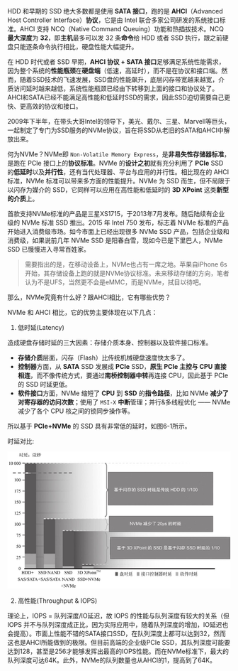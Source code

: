 
HDD 和早期的 SSD 绝大多数都是使用 **SATA 接口**，跑的是 **AHCI**（Advanced Host Controller Interface）**协议**，它是由 Intel 联合多家公司研发的系统接口标准。AHCI 支持 NCQ（Native Command Queuing）功能和热插拔技术。NCQ **最大深度**为 **32**，即**主机**最多可以发 32 条**命令**给 HDD 或者 SSD 执行，跟之前硬盘只能逐条命令执行相比，硬盘性能大幅提升。

在 HDD 时代或者 SSD 早期，**AHCI 协议 + SATA 接口**足够满足系统性能需求，因为整个系统的**性能瓶颈**在**硬盘端**（低速，高延时），而不是在协议和接口端。然而，随着SSD技术的飞速发展，SSD盘的性能飙升，底层闪存带宽越来越宽，介质访问延时越来越低，系统性能瓶颈已经由下转移到上面的接口和协议处了。AHCI和SATA已经不能满足高性能和低延时SSD的需求，因此SSD迫切需要自己更快、更高效的协议和接口。

2009年下半年，在带头大哥Intel的领导下，美光、戴尔、三星、Marvell等巨头，一起制定了专门为SSD服务的NVMe协议，旨在将SSD从老旧的SATA和AHCI中解放出来。

何为NVMe？NVMe即 `Non-Volatile Memory Express`，是**非易失性存储器标准**，是跑在 PCIe 接口上的**协议标准**。NVMe 的**设计之初**就有充分利用了 **PCIe** SSD 的**低延时**以及**并行性**，还有当代处理器、平台与应用的并行性。相比现在的 AHCI 标准，NVMe 标准可以带来多方面的性能提升。NVMe 为 SSD 而生，但不局限于以闪存为媒介的 SSD，它同样可以应用在高性能和低延时的 **3D XPoint** 这类**新型的介质**上。

首款支持NVMe标准的产品是三星XS1715，于2013年7月发布。随后陆续有企业级的 NVMe 标准 SSD 推出。2015 年 Intel 750 发布，标志着 NVMe 标准的产品开始进入消费级市场。如今市面上已经出现很多 NVMe SSD 产品，包括企业级和消费级，如果说前几年 NVMe SSD 是阳春白雪，现如今已是下里巴人，NVMe SSD 已慢慢进入寻常百姓家。

>需要指出的是，在移动设备上，NVMe也占有一席之地。苹果自iPhone 6s开始，其存储设备上跑的就是NVMe协议标准。未来移动存储的方向，笔者认为不是UFS，当然更不会是eMMC，而是NVMe，拭目以待吧。

那么，NVMe究竟有什么好？跟AHCI相比，它有哪些优势？

NVMe 和 AHCI 相比，它的优势主要体现在以下几点：

1. 低时延(Latency)

造成硬盘存储时延的三大因素：存储介质本身、控制器以及软件接口标准。

* **存储介质**层面，闪存（Flash）比传统机械硬盘速度快太多了。
* **控制器**方面，从 **SATA** SSD 发展成 **PCIe** SSD，**原生 PCIe 主控与 CPU 直接相连**，而不像传统方式，要通过**南桥控制器中转**再连接 CPU，因此基于 PCIe 的 SSD 时延更低。
* **软件接口**方面，NVMe 缩短了 **CPU** 到 **SSD** 的**指令路径**，比如 NVMe **减少了对寄存器的访问次数**；使用了 `MSI-X` **中断**管理；并行&多线程优化 —— NVMe 减少了各个 CPU 核之间的锁同步操作等。

所以基于 **PCIe+NVMe** 的 SSD 具有非常低的延时，如图6-1所示。

时延对比:

![2023-02-04-23-18-27.png](./images/2023-02-04-23-18-27.png)

2. 高性能(Throughput & IOPS)

理论上，IOPS = 队列深度/IO延迟，故 IOPS 的性能与队列深度有较大的关系（但 IOPS 并不与队列深度成正比，因为实际应用中，随着队列深度的增加，IO延迟也会提高）。市面上性能不错的SATA接口SSD，在队列深度上都可以达到32，然而这也是AHCI所能做到的极限。但目前高端的企业级PCIe SSD，其队列深度可能要达到128，甚至是256才能够发挥出最高的IOPS性能。而在NVMe标准下，最大的队列深度可达64K。此外，NVMe的队列数量也从AHCI的1，提高到了64K。


